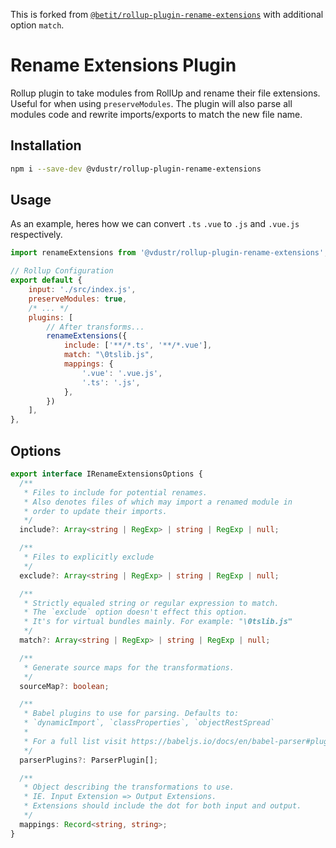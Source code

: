 This is forked from [`@betit/rollup-plugin-rename-extensions`](https://github.com/GiG/rollup-plugin-rename-extensions) with additional option `match`.

# Rename Extensions Plugin

Rollup plugin to take modules from RollUp and rename their file extensions. Useful for when using `preserveModules`. The plugin will also parse
all modules code and rewrite imports/exports to match the new file name.

## Installation

```bash
npm i --save-dev @vdustr/rollup-plugin-rename-extensions
```

## Usage

As an example, heres how we can convert `.ts` `.vue` to `.js` and `.vue.js` respectively.

```js
import renameExtensions from '@vdustr/rollup-plugin-rename-extensions';

// Rollup Configuration
export default {
    input: './src/index.js',
    preserveModules: true,
    /* ... */
    plugins: [
        // After transforms...
        renameExtensions({
            include: ['**/*.ts', '**/*.vue'],
            match: "\0tslib.js",
            mappings: {
                '.vue': '.vue.js',
                '.ts': '.js',
            },
        })
    ],
},
```

## Options

```typescript
export interface IRenameExtensionsOptions {
  /**
   * Files to include for potential renames.
   * Also denotes files of which may import a renamed module in
   * order to update their imports.
   */
  include?: Array<string | RegExp> | string | RegExp | null;

  /**
   * Files to explicitly exclude
   */
  exclude?: Array<string | RegExp> | string | RegExp | null;

  /**
   * Strictly equaled string or regular expression to match.
   * The `exclude` option doesn't effect this option.
   * It's for virtual bundles mainly. For example: "\0tslib.js"
   */
  match?: Array<string | RegExp> | string | RegExp | null;

  /**
   * Generate source maps for the transformations.
   */
  sourceMap?: boolean;

  /**
   * Babel plugins to use for parsing. Defaults to:
   * `dynamicImport`, `classProperties`, `objectRestSpread`
   *
   * For a full list visit https://babeljs.io/docs/en/babel-parser#plugins
   */
  parserPlugins?: ParserPlugin[];

  /**
   * Object describing the transformations to use.
   * IE. Input Extension => Output Extensions.
   * Extensions should include the dot for both input and output.
   */
  mappings: Record<string, string>;
}
```

